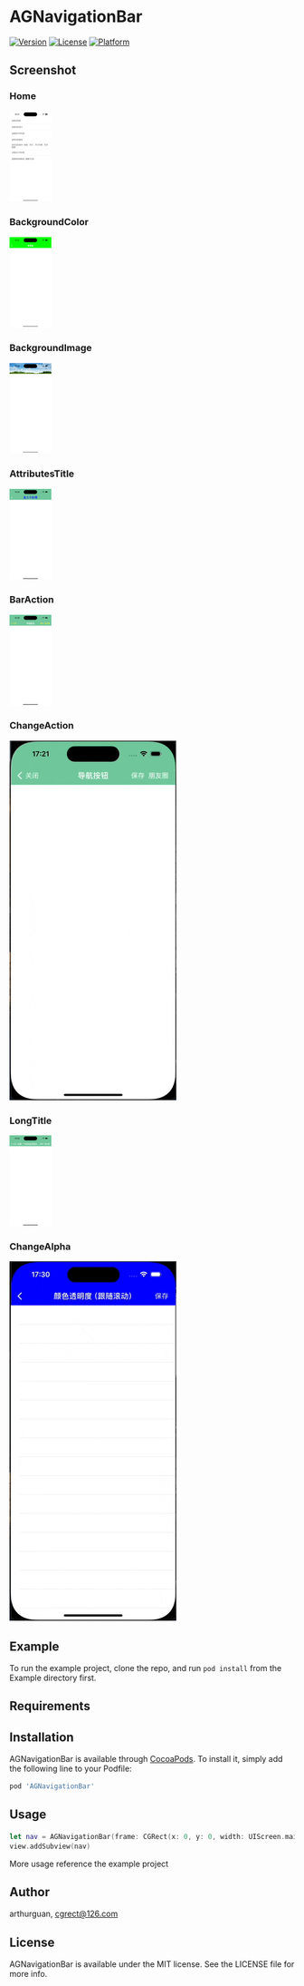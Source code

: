 # AGNavigationBar

[![Version](https://img.shields.io/cocoapods/v/AGNavigationBar.svg?style=flat)](https://cocoapods.org/pods/AGNavigationBar)
[![License](https://img.shields.io/cocoapods/l/AGNavigationBar.svg?style=flat)](LICENSE)
[![Platform](https://img.shields.io/cocoapods/p/AGNavigationBar.svg?style=flat)](https://www.apple.com/nl/ios/)

## Screenshot
### Home
<img src="./Screenshot/1.png" alt="1" style="zoom:25%;" />

### BackgroundColor

<img src="./Screenshot/2.png" alt="2" style="zoom:25%;" />

### BackgroundImage

<img src="./Screenshot/3.png" alt="3" style="zoom:25%;" />

### AttributesTitle

<img src="./Screenshot/4.png" alt="4" style="zoom:25%;" />

### BarAction

<img src="./Screenshot/5.png" alt="5" style="zoom:25%;" />

### ChangeAction

![7](./Screenshot/7.gif)

### LongTitle

<img src="./Screenshot/6.png" alt="6" style="zoom:25%;" />

### ChangeAlpha

![8](./Screenshot/8.gif)

## Example

To run the example project, clone the repo, and run `pod install` from the Example directory first.

## Requirements

## Installation

AGNavigationBar is available through [CocoaPods](https://cocoapods.org). To install
it, simply add the following line to your Podfile:

```ruby
pod 'AGNavigationBar'
```

## Usage

```swift
let nav = AGNavigationBar(frame: CGRect(x: 0, y: 0, width: UIScreen.main.bounds.width, height: 88))
view.addSubview(nav)
```

More usage reference the example project

## Author

arthurguan, cgrect@126.com

## License

AGNavigationBar is available under the MIT license. See the LICENSE file for more info.
